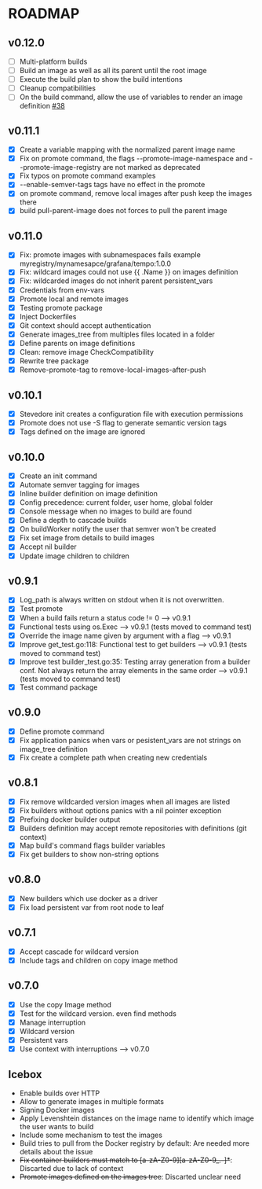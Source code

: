 # ROADMAP

## v0.12.0

- [ ] Multi-platform builds
- [ ] Build an image as well as all its parent until the root image
- [ ] Execute the build plan to show the build intentions
- [ ] Cleanup compatibilities
- [ ] On the build command, allow the use of variables to render an image definition [#38](https://github.com/gostevedore/stevedore/issues/38)

## v0.11.1

- [x] Create a variable mapping with the normalized parent image name
- [x] Fix on promote command, the flags --promote-image-namespace and --promote-image-registry are not marked as deprecated
- [x] Fix typos on promote command examples
- [x] --enable-semver-tags tags have no effect in the promote
- [x] on promote command, remove local images after push keep the images there
- [x] build pull-parent-image does not forces to pull the parent image

## v0.11.0

- [x] Fix: promote images with subnamespaces fails example myregistry/mynamesapce/grafana/tempo:1.0.0
- [x] Fix: wildcard images could not use {{ .Name }} on images definition
- [x] Fix: wildcarded images do not inherit parent persistent_vars
- [x] Credentials from env-vars
- [x] Promote local and remote images
- [x] Testing promote package
- [x] Inject Dockerfiles
- [x] Git context should accept authentication
- [x] Generate images_tree from multiples files located in a folder
- [x] Define parents on image definitions
- [x] Clean: remove image CheckCompatibility
- [x] Rewrite tree package
- [x] Remove-promote-tag to remove-local-images-after-push

## v0.10.1

- [x] Stevedore init creates a configuration file with execution permissions
- [x] Promote does not use -S flag to generate semantic version tags
- [x] Tags defined on the image are ignored

## v0.10.0

- [x] Create an init command
- [x] Automate semver tagging for images
- [x] Inline builder definition on image definition
- [x] Config precedence: current folder, user home, global folder
- [x] Console message when no images to build are found
- [x] Define a depth to cascade builds
- [x] On buildWorker notify the user that semver won't be created
- [x] Fix set image from details to build images
- [x] Accept nil builder
- [x] Update image children to children

## v0.9.1

- [x] Log_path is always written on stdout when it is not overwritten.
- [x] Test promote
- [x] When a build fails return a status code != 0 --> v0.9.1
- [x] Functional tests using os.Exec --> v0.9.1 (tests moved to command test)
- [x] Override the image name given by argument with a flag --> v0.9.1
- [x] Improve get_test.go:118: Functional test to get builders --> v0.9.1 (tests moved to command test)
- [x] Improve test builder_test.go:35: Testing array generation from a builder conf. Not always return the array elements in the same order --> v0.9.1 (tests moved to command test)
- [x] Test command package

## v0.9.0

- [x] Define promote command
- [x] Fix application panics when vars or pesistent_vars are not strings on image_tree definition
- [x] Fix create a complete path when creating new credentials

## v0.8.1

- [x] Fix remove wildcarded version images when all images are listed  
- [x] Fix builders without options panics with a nil pointer exception
- [x] Prefixing docker builder output
- [x] Builders definition may accept remote repositories with definitions (git context)
- [x] Map build's command flags builder variables
- [x] Fix get builders to show non-string options

## v0.8.0

- [x] New builders which use docker as a driver
- [x] Fix load persistent var from root node to leaf

## v0.7.1

- [x] Accept cascade for wildcard version
- [x] Include tags and children on copy image method

## v0.7.0

- [x] Use the copy Image method
- [x] Test for the wildcard version. even find methods
- [x] Manage interruption
- [x] Wildcard version
- [x] Persistent vars
- [x] Use context with interruptions --> v0.7.0

## Icebox

- Enable builds over HTTP
- Allow to generate images in multiple formats
- Signing Docker images
- Apply Levenshtein distances on the image name to identify which image the user wants to build
- Include some mechanism to test the images
- Build tries to pull from the Docker registry by default: Are needed more details about the issue
- ~~Fix container builders must match to [a-zA-Z0-9][a-zA-Z0-9_.-]*~~: Discarted due to lack of context
- ~~Promote images defined on the images tree~~: Discarted unclear need
